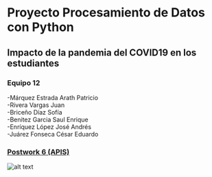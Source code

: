 # Proyecto Procesamiento de Datos con Python
## Impacto de la pandemia del COVID19 en los estudiantes
### Equipo 12  
-Márquez Estrada Arath Patricio  
-Rivera Vargas Juan  
-Briceño Díaz Sofía  
-Benitez Garcia Saul Enrique  
-Enríquez López José Andrés  
-Juárez Fonseca César Eduardo
 
### [Postwork 6 (APIS)](https://github.com/arath-mrqz/Proyecto_python_BEDU/blob/main/Postwork_6_Automatizaci%C3%B3n_y_APIs.ipynb)

![alt text](https://assets.teenvogue.com/photos/6065c93f27ef98ba7b500d7c/16:9/w_2560%2Cc_limit/TeenVogue_Pol-CareerPackage_COVID_HEADER.jpg)
